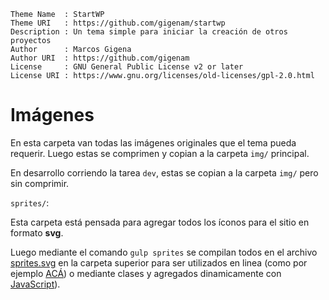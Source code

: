 ```
Theme Name  : StartWP
Theme URI   : https://github.com/gigenam/startwp
Description : Un tema simple para iniciar la creación de otros proyectos
Author      : Marcos Gigena
Author URI  : https://github.com/gigenam
License     : GNU General Public License v2 or later
License URI : https://www.gnu.org/licenses/old-licenses/gpl-2.0.html
```

# Imágenes

En esta carpeta van todas las imágenes originales que el tema pueda requerir.
Luego estas se comprimen y copian a la carpeta `img/` principal.

En desarrollo corriendo la tarea `dev`, estas se copian a la carpeta `img/` pero
sin comprimir.

`sprites/`:

Esta carpeta está pensada para agregar todos los íconos para el sitio en formato
**svg**.

Luego mediante el comando `gulp sprites` se compilan todos en el archivo
[sprites.svg](./sprites.svg) en la carpeta superior para ser utilizados en linea
(como por ejemplo [ACÁ](../../inc/setup/class-posts.php#L123)) o mediante clases
y agregados dinamicamente con [JavaScript](../js/utilities/InlineIcons.js)).
